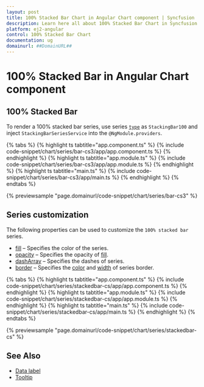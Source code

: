 ```yaml
---
layout: post
title: 100% Stacked Bar Chart in Angular Chart component | Syncfusion
description: Learn here all about 100% Stacked Bar Chart in Syncfusion Angular Chart component of Syncfusion Essential JS 2 and more.
platform: ej2-angular
control: 100% Stacked Bar Chart
documentation: ug
domainurl: ##DomainURL##
---
```

# 100% Stacked Bar in Angular Chart component

## 100% Stacked Bar

To render a 100% stacked bar series, use series [`type`](https://ej2.syncfusion.com/angular/documentation/api/chart/seriesDirective/#type) as `StackingBar100` and inject `StackingBarSeriesService` into the `@NgModule.providers`.

{% tabs %}
{% highlight ts tabtitle="app.component.ts" %}
{% include code-snippet/chart/series/bar-cs3/app/app.component.ts %}
{% endhighlight %}
{% highlight ts tabtitle="app.module.ts" %}
{% include code-snippet/chart/series/bar-cs3/app/app.module.ts %}
{% endhighlight %}
{% highlight ts tabtitle="main.ts" %}
{% include code-snippet/chart/series/bar-cs3/app/main.ts %}
{% endhighlight %}
{% endtabs %}

{% previewsample "page.domainurl/code-snippet/chart/series/bar-cs3" %}

## Series customization

The following properties can be used to customize the `100% stacked bar` series.

* [fill](https://ej2.syncfusion.com/angular/documentation/api/chart/seriesModel/#fill) – Specifies the color of the series.
* [opacity](https://ej2.syncfusion.com/angular/documentation/api/chart/seriesModel/#opacity) – Specifies the opacity of [fill](https://ej2.syncfusion.com/angular/documentation/api/chart/seriesModel/#fill).
* [dashArray](https://ej2.syncfusion.com/angular/documentation/api/chart/seriesModel/#dasharray) – Specifies the dashes of series.
* [border](https://ej2.syncfusion.com/angular/documentation/api/chart/borderModel/#properties) – Specifies the [color](https://ej2.syncfusion.com/angular/documentation/api/chart/borderModel/#color) and [width](https://ej2.syncfusion.com/angular/documentation/api/chart/borderModel/#width) of series border.

{% tabs %}
{% highlight ts tabtitle="app.component.ts" %}
{% include code-snippet/chart/series/stackedbar-cs/app/app.component.ts %}
{% endhighlight %}
{% highlight ts tabtitle="app.module.ts" %}
{% include code-snippet/chart/series/stackedbar-cs/app/app.module.ts %}
{% endhighlight %}
{% highlight ts tabtitle="main.ts" %}
{% include code-snippet/chart/series/stackedbar-cs/app/main.ts %}
{% endhighlight %}
{% endtabs %}

{% previewsample "page.domainurl/code-snippet/chart/series/stackedbar-cs" %}

## See Also

* [Data label](../data-labels/)
* [Tooltip](../tool-tip/)
